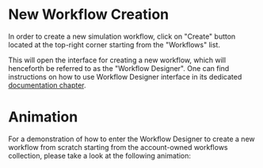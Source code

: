 # New Workflow Creation

In order to create a new simulation workflow, click on "Create" button <i class="zmdi zmdi-plus-circle-o zmdi-hc-border"></i> located at the top-right corner starting from the "Workflows" list. 

This will open the interface for creating a new workflow, which will henceforth be referred to as the "Workflow Designer". One can find instructions on how to use Workflow Designer interface in its dedicated [documentation chapter](../workflow-designer/general-overview.md). 

# Animation

For a demonstration of how to enter the Workflow Designer to create a new workflow from scratch starting from the account-owned workflows collection, please take a look at the following animation:

<img data-gifffer="/images/create-new-workflow.gif" />
